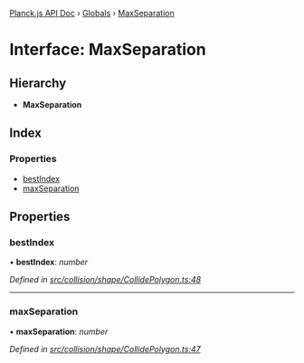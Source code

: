 [Planck.js API Doc](../README.md) › [Globals](../globals.md) › [MaxSeparation](maxseparation.md)

# Interface: MaxSeparation

## Hierarchy

* **MaxSeparation**

## Index

### Properties

* [bestIndex](maxseparation.md#bestindex)
* [maxSeparation](maxseparation.md#maxseparation)

## Properties

###  bestIndex

• **bestIndex**: *number*

*Defined in [src/collision/shape/CollidePolygon.ts:48](https://github.com/shakiba/planck.js/blob/3ede11b/src/collision/shape/CollidePolygon.ts#L48)*

___

###  maxSeparation

• **maxSeparation**: *number*

*Defined in [src/collision/shape/CollidePolygon.ts:47](https://github.com/shakiba/planck.js/blob/3ede11b/src/collision/shape/CollidePolygon.ts#L47)*
